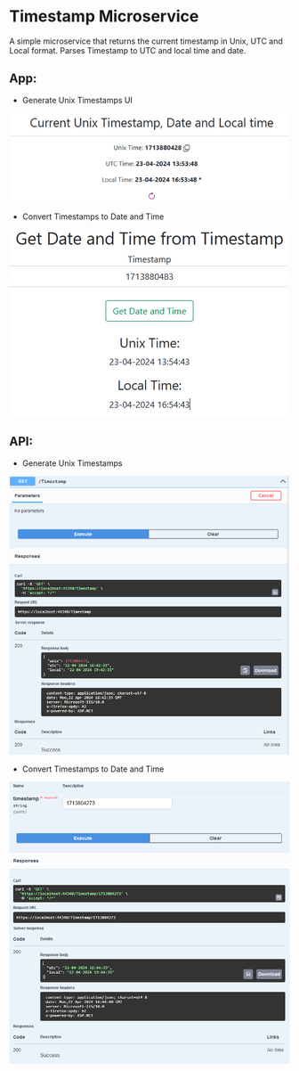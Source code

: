 # Timestamp Microservice

A simple microservice that returns the current timestamp in Unix, UTC and Local format. Parses Timestamp to UTC and local time and date.

## App: 

- Generate Unix Timestamps UI

![GenerateTimestampsUI](3.PNG)

- Convert Timestamps to Date and Time
  
![ConvertTimestampsUI](4.PNG)

## API: 

- Generate Unix Timestamps

![GenerateTimestamps](1.PNG)

- Convert Timestamps to Date and Time

![ConvertTimestamps](2.PNG)